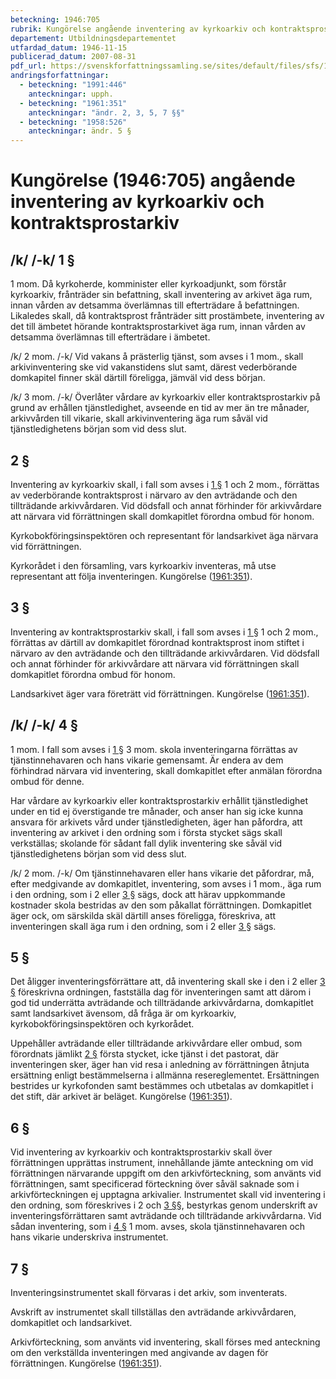 ```yaml
---
beteckning: 1946:705
rubrik: Kungörelse angående inventering av kyrkoarkiv och kontraktsprostarkiv
departement: Utbildningsdepartementet
utfardad_datum: 1946-11-15
publicerad_datum: 2007-08-31
pdf_url: https://svenskforfattningssamling.se/sites/default/files/sfs/1946-11/SFS1946-705.pdf
andringsforfattningar:
  - beteckning: "1991:446"
    anteckningar: upph.
  - beteckning: "1961:351"
    anteckningar: "ändr. 2, 3, 5, 7 §§"
  - beteckning: "1958:526"
    anteckningar: ändr. 5 §
---
```


# Kungörelse (1946:705) angående inventering av kyrkoarkiv och kontraktsprostarkiv

## /k/ /-k/ 1 §

1 mom.  Då kyrkoherde, komminister eller kyrkoadjunkt, som förstår kyrkoarkiv, frånträder sin befattning, skall inventering av arkivet äga rum, innan vården av detsamma överlämnas till efterträdare å befattningen. Likaledes skall, då kontraktsprost frånträder sitt prostämbete, inventering av det till ämbetet hörande kontraktsprostarkivet äga rum, innan vården av detsamma överlämnas till efterträdare i ämbetet.

/k/ 2 mom. /-k/ Vid vakans å prästerlig tjänst, som avses i 1 mom., skall arkivinventering ske vid vakanstidens slut samt, därest vederbörande domkapitel finner skäl därtill föreligga, jämväl vid dess början.

/k/ 3 mom. /-k/ Överlåter vårdare av kyrkoarkiv eller kontraktsprostarkiv på grund av erhållen tjänstledighet, avseende en tid av mer än tre månader, arkivvården till vikarie, skall arkivinventering äga rum såväl vid tjänstledighetens början som vid dess slut.

## 2 §

Inventering av kyrkoarkiv skall, i fall som avses i [1 §](#1) 1 och 2 mom., förrättas av vederbörande kontraktsprost i närvaro av den avträdande och den tillträdande arkivvårdaren. Vid dödsfall och annat förhinder för arkivvårdare att närvara vid förrättningen skall domkapitlet förordna ombud för honom.

Kyrkobokföringsinspektören och representant för landsarkivet äga närvara vid förrättningen.

Kyrkorådet i den församling, vars kyrkoarkiv inventeras, må utse representant att följa inventeringen. Kungörelse ([1961:351](https://selex.se/eli/sfs/1961/351)).

## 3 §

Inventering av kontraktsprostarkiv skall, i fall som avses i [1 §](#1) 1 och 2 mom., förrättas av därtill av domkapitlet förordnad kontraktsprost inom stiftet i närvaro av den avträdande och den tillträdande arkivvårdaren. Vid dödsfall och annat förhinder för arkivvårdare att närvara vid förrättningen skall domkapitlet förordna ombud för honom.

Landsarkivet äger vara företrätt vid förrättningen. Kungörelse ([1961:351](https://selex.se/eli/sfs/1961/351)).

## /k/ /-k/ 4 §

1 mom.  I fall som avses i [1 §](#1) 3 mom. skola inventeringarna förrättas av tjänstinnehavaren och hans vikarie gemensamt. Är endera av dem förhindrad närvara vid inventering, skall domkapitlet efter anmälan förordna ombud för denne.

Har vårdare av kyrkoarkiv eller kontraktsprostarkiv erhållit tjänstledighet under en tid ej överstigande tre månader, och anser han sig icke kunna ansvara för arkivets vård under tjänstledigheten, äger han påfordra, att inventering av arkivet i den ordning som i första stycket sägs skall verkställas; skolande för sådant fall dylik inventering ske såväl vid tjänstledighetens början som vid dess slut.

/k/ 2 mom. /-k/ Om tjänstinnehavaren eller hans vikarie det påfordrar, må, efter medgivande av domkapitlet, inventering, som avses i 1 mom., äga rum i den ordning, som i 2 eller [3 §](#3) sägs, dock att härav uppkommande kostnader skola bestridas av den som påkallat förrättningen. Domkapitlet äger ock, om särskilda skäl därtill anses föreligga, föreskriva, att inventeringen skall äga rum i den ordning, som i 2 eller [3 §](#3) sägs.

## 5 §

Det åligger inventeringsförrättare att, då inventering skall ske i den i 2 eller [3 §](#3) föreskrivna ordningen, fastställa dag för inventeringen samt att därom i god tid underrätta avträdande och tillträdande arkivvårdarna, domkapitlet samt landsarkivet ävensom, då fråga är om kyrkoarkiv, kyrkobokföringsinspektören och kyrkorådet.

Uppehåller avträdande eller tillträdande arkivvårdare eller ombud, som förordnats jämlikt [2 §](#2) första stycket, icke tjänst i det pastorat, där inventeringen sker, äger han vid resa i anledning av förrättningen åtnjuta ersättning enligt bestämmelserna i allmänna resereglementet. Ersättningen bestrides ur kyrkofonden samt bestämmes och utbetalas av domkapitlet i det stift, där arkivet är beläget. Kungörelse ([1961:351](https://selex.se/eli/sfs/1961/351)).

## 6 §

Vid inventering av kyrkoarkiv och kontraktsprostarkiv skall över förrättningen upprättas instrument, innehållande jämte anteckning om vid förrättningen närvarande uppgift om den arkivförteckning, som använts vid förrättningen, samt specificerad förteckning över såväl saknade som i arkivförteckningen ej upptagna arkivalier. Instrumentet skall vid inventering i den ordning, som föreskrives i 2 och [3 §](#3)§, bestyrkas genom underskrift av inventeringsförrättaren samt avträdande och tillträdande arkivvårdarna. Vid sådan inventering, som i [4 §](#4) 1 mom. avses, skola tjänstinnehavaren och hans vikarie underskriva instrumentet.

## 7 §

Inventeringsinstrumentet skall förvaras i det arkiv, som inventerats.

Avskrift av instrumentet skall tillställas den avträdande arkivvårdaren, domkapitlet och landsarkivet.

Arkivförteckning, som använts vid inventering, skall förses med anteckning om den verkställda inventeringen med angivande av dagen för förrättningen. Kungörelse ([1961:351](https://selex.se/eli/sfs/1961/351)).
